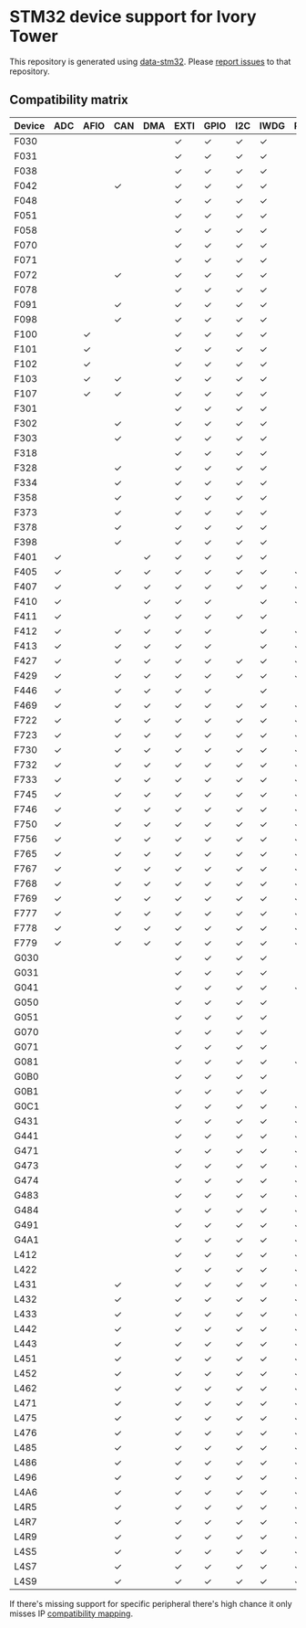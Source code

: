 # STM32 device support for Ivory Tower

This repository is generated using [data-stm32](https://github.com/HaskellEmbedded/data-stm32/).
Please [report issues](https://github.com/HaskellEmbedded/data-stm32/issues) to that repository.

## Compatibility matrix

Device|ADC|AFIO|CAN|DMA|EXTI|GPIO|I2C|IWDG|RNG|RTC|SPI|SYSCFG|UART|USART|LPUART
--|--|--|--|--|--|--|--|--|--|--|--|--|--|--|--
F030| | | | |✓|✓|✓|✓| |✓|✓|✓| |✓| 
F031| | | | |✓|✓|✓|✓| |✓|✓|✓| |✓| 
F038| | | | |✓|✓|✓|✓| |✓|✓|✓| |✓| 
F042| | |✓| |✓|✓|✓|✓| |✓|✓|✓| |✓| 
F048| | | | |✓|✓|✓|✓| |✓|✓|✓| |✓| 
F051| | | | |✓|✓|✓|✓| |✓|✓|✓| |✓| 
F058| | | | |✓|✓|✓|✓| |✓|✓|✓| |✓| 
F070| | | | |✓|✓|✓|✓| |✓|✓|✓| |✓| 
F071| | | | |✓|✓|✓|✓| |✓|✓|✓| |✓| 
F072| | |✓| |✓|✓|✓|✓| |✓|✓|✓| |✓| 
F078| | | | |✓|✓|✓|✓| |✓|✓|✓| |✓| 
F091| | |✓| |✓|✓|✓|✓| |✓|✓|✓| |✓| 
F098| | |✓| |✓|✓|✓|✓| |✓|✓|✓| |✓| 
F100| |✓| | |✓|✓|✓|✓| | |✓| | | | 
F101| |✓| | |✓|✓|✓|✓| | |✓| |✓|✓| 
F102| |✓| | |✓|✓|✓|✓| | | | | |✓| 
F103| |✓|✓| |✓|✓|✓|✓| | |✓| |✓|✓| 
F107| |✓|✓| |✓|✓|✓|✓| | |✓| |✓|✓| 
F301| | | | |✓|✓|✓|✓| |✓|✓|✓| |✓| 
F302| | |✓| |✓|✓|✓|✓| |✓|✓|✓|✓|✓| 
F303| | |✓| |✓|✓|✓|✓| |✓|✓|✓|✓|✓| 
F318| | | | |✓|✓|✓|✓| |✓|✓|✓| |✓| 
F328| | |✓| |✓|✓|✓|✓| |✓|✓|✓| |✓| 
F334| | |✓| |✓|✓|✓|✓| |✓|✓|✓| |✓| 
F358| | |✓| |✓|✓|✓|✓| |✓|✓|✓|✓|✓| 
F373| | |✓| |✓|✓|✓|✓| |✓|✓|✓| |✓| 
F378| | |✓| |✓|✓|✓|✓| |✓|✓|✓| |✓| 
F398| | |✓| |✓|✓|✓|✓| |✓|✓|✓|✓|✓| 
F401|✓| | |✓|✓|✓|✓|✓| | |✓|✓| |✓| 
F405|✓| |✓|✓|✓|✓|✓|✓|✓| |✓|✓|✓|✓| 
F407|✓| |✓|✓|✓|✓|✓|✓|✓| |✓|✓|✓|✓| 
F410|✓| | |✓|✓|✓| |✓|✓| |✓|✓| |✓| 
F411|✓| | |✓|✓|✓|✓|✓| | |✓|✓| |✓| 
F412|✓| |✓|✓|✓|✓| |✓|✓| |✓|✓| |✓| 
F413|✓| |✓|✓|✓|✓| |✓|✓| |✓|✓|✓|✓| 
F427|✓| |✓|✓|✓|✓|✓|✓|✓| |✓|✓|✓|✓| 
F429|✓| |✓|✓|✓|✓|✓|✓|✓| |✓|✓|✓|✓| 
F446|✓| |✓|✓|✓|✓| |✓| | |✓|✓|✓|✓| 
F469|✓| |✓|✓|✓|✓|✓|✓|✓| |✓|✓|✓|✓| 
F722|✓| |✓|✓|✓|✓|✓|✓|✓| |✓|✓|✓|✓| 
F723|✓| |✓|✓|✓|✓|✓|✓|✓| |✓|✓|✓|✓| 
F730|✓| |✓|✓|✓|✓|✓|✓|✓| |✓|✓|✓|✓| 
F732|✓| |✓|✓|✓|✓|✓|✓|✓| |✓|✓|✓|✓| 
F733|✓| |✓|✓|✓|✓|✓|✓|✓| |✓|✓|✓|✓| 
F745|✓| |✓|✓|✓|✓|✓|✓|✓| |✓|✓|✓|✓| 
F746|✓| |✓|✓|✓|✓|✓|✓|✓| |✓|✓|✓|✓| 
F750|✓| |✓|✓|✓|✓|✓|✓|✓| |✓|✓|✓|✓| 
F756|✓| |✓|✓|✓|✓|✓|✓|✓| |✓|✓|✓|✓| 
F765|✓| |✓|✓|✓|✓|✓|✓|✓| |✓|✓|✓|✓| 
F767|✓| |✓|✓|✓|✓|✓|✓|✓| |✓|✓|✓|✓| 
F768|✓| |✓|✓|✓|✓|✓|✓|✓| |✓|✓|✓|✓| 
F769|✓| |✓|✓|✓|✓|✓|✓|✓| |✓|✓|✓|✓| 
F777|✓| |✓|✓|✓|✓|✓|✓|✓| |✓|✓|✓|✓| 
F778|✓| |✓|✓|✓|✓|✓|✓|✓| |✓|✓|✓|✓| 
F779|✓| |✓|✓|✓|✓|✓|✓|✓| |✓|✓|✓|✓| 
G030| | | | |✓|✓|✓|✓| | |✓|✓| |✓| 
G031| | | | |✓|✓|✓|✓| | |✓|✓| |✓|✓
G041| | | | |✓|✓|✓|✓|✓| |✓|✓| |✓|✓
G050| | | | |✓|✓|✓|✓| | |✓|✓| |✓| 
G051| | | | |✓|✓|✓|✓| | |✓|✓| |✓|✓
G070| | | | |✓|✓|✓|✓| | |✓|✓| |✓| 
G071| | | | |✓|✓|✓|✓| | |✓|✓| |✓|✓
G081| | | | |✓|✓|✓|✓|✓| |✓|✓| |✓|✓
G0B0| | | | |✓|✓|✓|✓| | |✓|✓| |✓| 
G0B1| | | | |✓|✓|✓|✓| | |✓|✓| |✓|✓
G0C1| | | | |✓|✓|✓|✓|✓| |✓|✓| |✓|✓
G431| | | | |✓|✓|✓|✓|✓| |✓|✓|✓|✓|✓
G441| | | | |✓|✓|✓|✓|✓| |✓|✓|✓|✓|✓
G471| | | | |✓|✓|✓|✓|✓| |✓|✓|✓|✓|✓
G473| | | | |✓|✓|✓|✓|✓| |✓|✓|✓|✓|✓
G474| | | | |✓|✓|✓|✓|✓| |✓|✓|✓|✓|✓
G483| | | | |✓|✓|✓|✓|✓| |✓|✓|✓|✓|✓
G484| | | | |✓|✓|✓|✓|✓| |✓|✓|✓|✓|✓
G491| | | | |✓|✓|✓|✓|✓| |✓|✓|✓|✓|✓
G4A1| | | | |✓|✓|✓|✓|✓| |✓|✓|✓|✓|✓
L412| | | | |✓|✓|✓|✓|✓| |✓|✓| |✓|✓
L422| | | | |✓|✓|✓|✓|✓| |✓|✓| |✓|✓
L431| | |✓| |✓|✓|✓|✓|✓|✓|✓|✓| |✓|✓
L432| | |✓| |✓|✓|✓|✓|✓|✓|✓|✓| |✓|✓
L433| | |✓| |✓|✓|✓|✓|✓|✓|✓|✓| |✓|✓
L442| | |✓| |✓|✓|✓|✓|✓|✓|✓|✓| |✓|✓
L443| | |✓| |✓|✓|✓|✓|✓|✓|✓|✓| |✓|✓
L451| | |✓| |✓|✓|✓|✓|✓|✓|✓|✓|✓|✓|✓
L452| | |✓| |✓|✓|✓|✓|✓|✓|✓|✓|✓|✓|✓
L462| | |✓| |✓|✓|✓|✓|✓|✓|✓|✓|✓|✓|✓
L471| | |✓| |✓|✓|✓|✓|✓|✓|✓|✓|✓|✓|✓
L475| | |✓| |✓|✓|✓|✓|✓|✓|✓|✓|✓|✓|✓
L476| | |✓| |✓|✓|✓|✓|✓|✓|✓|✓|✓|✓|✓
L485| | |✓| |✓|✓|✓|✓|✓|✓|✓|✓|✓|✓|✓
L486| | |✓| |✓|✓|✓|✓|✓|✓|✓|✓|✓|✓|✓
L496| | |✓| |✓|✓|✓|✓|✓|✓|✓|✓|✓|✓|✓
L4A6| | |✓| |✓|✓|✓|✓|✓|✓|✓|✓|✓|✓|✓
L4R5| | |✓| |✓|✓|✓|✓|✓|✓|✓|✓| | | 
L4R7| | |✓| |✓|✓|✓|✓|✓|✓|✓|✓| | | 
L4R9| | |✓| |✓|✓|✓|✓|✓|✓|✓|✓| | | 
L4S5| | |✓| |✓|✓|✓|✓|✓|✓|✓|✓| | | 
L4S7| | |✓| |✓|✓|✓|✓|✓|✓|✓|✓| | | 
L4S9| | |✓| |✓|✓|✓|✓|✓|✓|✓|✓| | | 


If there's missing support for specific peripheral there's high
chance it only misses IP [compatibility mapping](https://github.com/HaskellEmbedded/data-stm32/blob/master/src/Data/STM32/Drivers.hs#L26).
